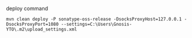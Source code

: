 deploy command
```shell script
mvn clean deploy -P sonatype-oss-release -DsocksProxyHost=127.0.0.1 -DsocksProxyPort=1080 --settings=C:\Users\Gnosis-YTO\.m2\upload_settings.xml
```

